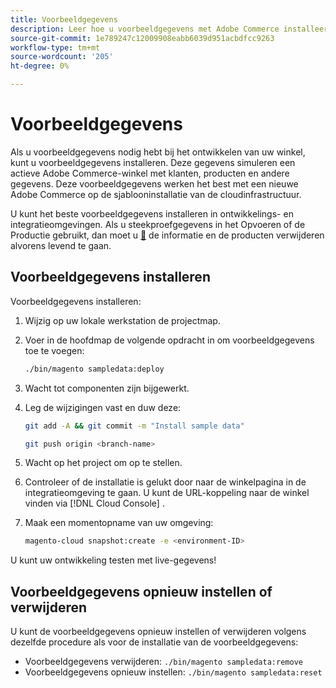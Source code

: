 ```yaml
---
title: Voorbeeldgegevens
description: Leer hoe u voorbeeldgegevens met Adobe Commerce installeert op cloudinfrastructuur.
source-git-commit: 1e789247c12009908eabb6039d951acbdfcc9263
workflow-type: tm+mt
source-wordcount: '205'
ht-degree: 0%

---
```


# Voorbeeldgegevens

Als u voorbeeldgegevens nodig hebt bij het ontwikkelen van uw winkel, kunt u voorbeeldgegevens installeren. Deze gegevens simuleren een actieve Adobe Commerce-winkel met klanten, producten en andere gegevens. Deze voorbeeldgegevens werken het best met een nieuwe Adobe Commerce op de sjablooninstallatie van de cloudinfrastructuur.

U kunt het beste voorbeeldgegevens installeren in ontwikkelings- en integratieomgevingen. Als u steekproefgegevens in het Opvoeren of de Productie gebruikt, dan moet u [&#128279;](#reset-or-uninstall-sample-data) de informatie en de producten verwijderen alvorens levend te gaan.

## Voorbeeldgegevens installeren

Voorbeeldgegevens installeren:

1. Wijzig op uw lokale werkstation de projectmap.

1. Voer in de hoofdmap de volgende opdracht in om voorbeeldgegevens toe te voegen:

   ```bash
   ./bin/magento sampledata:deploy
   ```

1. Wacht tot componenten zijn bijgewerkt.

1. Leg de wijzigingen vast en duw deze:

   ```bash
   git add -A && git commit -m "Install sample data"
   ```

   ```bash
   git push origin <branch-name>
   ```

1. Wacht op het project om op te stellen.

1. Controleer of de installatie is gelukt door naar de winkelpagina in de integratieomgeving te gaan. U kunt de URL-koppeling naar de winkel vinden via [!DNL Cloud Console] .

1. Maak een momentopname van uw omgeving:

   ```bash
   magento-cloud snapshot:create -e <environment-ID>
   ```

U kunt uw ontwikkeling testen met live-gegevens!

## Voorbeeldgegevens opnieuw instellen of verwijderen

U kunt de voorbeeldgegevens opnieuw instellen of verwijderen volgens dezelfde procedure als voor de installatie van de voorbeeldgegevens:

- Voorbeeldgegevens verwijderen: `./bin/magento sampledata:remove`
- Voorbeeldgegevens opnieuw instellen: `./bin/magento sampledata:reset`
